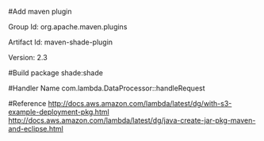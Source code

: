 
#Add maven plugin

Group Id: org.apache.maven.plugins

Artifact Id: maven-shade-plugin

Version: 2.3

#Build
package shade:shade

#Handler Name
com.lambda.DataProcessor::handleRequest

#Reference
http://docs.aws.amazon.com/lambda/latest/dg/with-s3-example-deployment-pkg.html
http://docs.aws.amazon.com/lambda/latest/dg/java-create-jar-pkg-maven-and-eclipse.html
